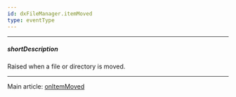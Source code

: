 ```yaml
---
id: dxFileManager.itemMoved
type: eventType
---
```

---
##### shortDescription
Raised when a file or directory is moved.

---
Main article: [onItemMoved](/api-reference/10%20UI%20Components/dxFileManager/1%20Configuration/onItemMoved.md '/Documentation/ApiReference/UI_Components/dxFileManager/Configuration/#onItemMoved')